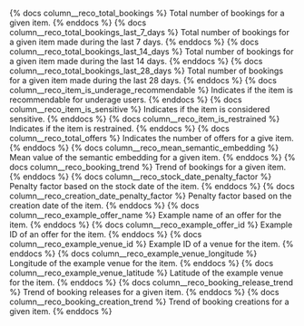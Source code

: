 {% docs column__reco_total_bookings %} Total number of bookings for a given item. {% enddocs %}
{% docs column__reco_total_bookings_last_7_days %} Total number of bookings for a given item made during the last 7 days. {% enddocs %}
{% docs column__reco_total_bookings_last_14_days %} Total number of bookings for a given item made during the last 14 days. {% enddocs %}
{% docs column__reco_total_bookings_last_28_days %} Total number of bookings for a given item made during the last 28 days. {% enddocs %}
{% docs column__reco_item_is_underage_recommendable %} Indicates if the item is recommendable for underage users. {% enddocs %}
{% docs column__reco_item_is_sensitive %} Indicates if the item is considered sensitive. {% enddocs %}
{% docs column__reco_item_is_restrained %} Indicates if the item is restrained. {% enddocs %}
{% docs column__reco_total_offers %} Indicates the number of offers for a give item. {% enddocs %}
{% docs column__reco_mean_semantic_embedding %} Mean value of the semantic embedding for a given item. {% enddocs %}
{% docs column__reco_booking_trend %} Trend of bookings for a given item. {% enddocs %}
{% docs column__reco_stock_date_penalty_factor %} Penalty factor based on the stock date of the item. {% enddocs %}
{% docs column__reco_creation_date_penalty_factor %} Penalty factor based on the creation date of the item. {% enddocs %}
{% docs column__reco_example_offer_name %} Example name of an offer for the item. {% enddocs %}
{% docs column__reco_example_offer_id %} Example ID of an offer for the item. {% enddocs %}
{% docs column__reco_example_venue_id %} Example ID of a venue for the item. {% enddocs %}
{% docs column__reco_example_venue_longitude %} Longitude of the example venue for the item. {% enddocs %}
{% docs column__reco_example_venue_latitude %} Latitude of the example venue for the item. {% enddocs %}
{% docs column__reco_booking_release_trend %} Trend of booking releases for a given item. {% enddocs %}
{% docs column__reco_booking_creation_trend %} Trend of booking creations for a given item. {% enddocs %}
